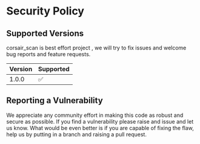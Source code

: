 # Security Policy

## Supported Versions

corsair_scan is best effort project , we will try to fix issues and welcome bug reports and feature requests.


| Version | Supported          |
| ------- | ------------------ |
| 1.0.0   | :white_check_mark: |

## Reporting a Vulnerability

We appreciate any community effort in making this code as robust and secure as possible. If you find a vulnerability please raise and issue and let us know. 
What would be even better is if you are capable of fixing the flaw, help us by putting in a branch and raising a pull request.
